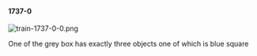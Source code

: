 #### 1737-0
![train-1737-0-0.png](https://github.com/lil-lab/nlvr/raw/master/nlvr/train/images/8/train-1737-0-0.png "train-1737-0-0.png")

One of the grey box has exactly three objects one of which is blue square